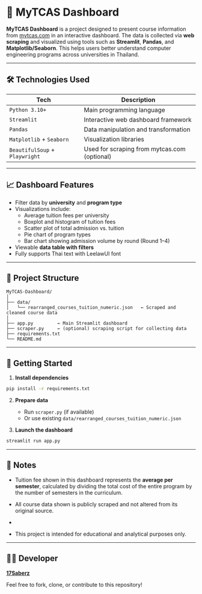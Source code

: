 
# 🧭 MyTCAS Dashboard

**MyTCAS Dashboard** is a project designed to present course information from [mytcas.com](https://course.mytcas.com) in an interactive dashboard. The data is collected via **web scraping** and visualized using tools such as **Streamlit**, **Pandas**, and **Matplotlib/Seaborn**. This helps users better understand computer engineering programs across universities in Thailand.

---

## 🛠️ Technologies Used

| Tech | Description |
|------|-------------|
| `Python 3.10+` | Main programming language |
| `Streamlit` | Interactive web dashboard framework |
| `Pandas` | Data manipulation and transformation |
| `Matplotlib` + `Seaborn` | Visualization libraries |
| `BeautifulSoup` + `Playwright` | Used for scraping from mytcas.com (optional) |

---

## 📈 Dashboard Features

- Filter data by **university** and **program type**
- Visualizations include:
  - Average tuition fees per university
  - Boxplot and histogram of tuition fees
  - Scatter plot of total admission vs. tuition
  - Pie chart of program types
  - Bar chart showing admission volume by round (Round 1–4)
- Viewable **data table with filters**
- Fully supports Thai text with LeelawUI font

---

## 📂 Project Structure

```
MyTCAS-Dashboard/
│
├── data/
│   └── rearranged_courses_tuition_numeric.json   ← Scraped and cleaned course data
│
├── app.py         ← Main Streamlit dashboard
├── scraper.py     ← (optional) scraping script for collecting data
├── requirements.txt
└── README.md
```

---

## 🚀 Getting Started

1. **Install dependencies**
```bash
pip install -r requirements.txt
```

2. **Prepare data**
   - Run `scraper.py` (if available)
   - Or use existing `data/rearranged_courses_tuition_numeric.json`

3. **Launch the dashboard**
```bash
streamlit run app.py
```

---

## 📌 Notes

- Tuition fee shown in this dashboard represents the **average per semester**, calculated by dividing the total cost of the entire program by the number of semesters in the curriculum.

- All course data shown is publicly scraped and not altered from its original source.
- 
- This project is intended for educational and analytical purposes only.

---

## 🙋‍♂️ Developer

**[17Saberz](https://github.com/17Saberz)**

Feel free to fork, clone, or contribute to this repository!
